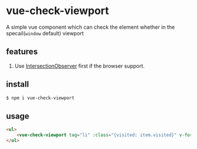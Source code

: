 # vue-check-viewport
A simple vue component which can check the element whether in the specail(`window` default) viewport

## features
1. Use [IntersectionObserver](https://developer.mozilla.org/en-US/docs/Web/API/IntersectionObserver) first if the browser support.

## install
```bash
$ npm i vue-check-viewport
```
    
## usage

```html
<ul>
    <vue-check-viewport tag="li" :class="{visited: item.visited}" v-for="(item, index) in list" @on-visible="onVisible(index)" @on-un-visible="onUnVisible(index)">{{ item.val }}</vue-check-viewport>
</ul>
```
